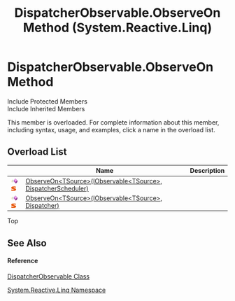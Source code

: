 ﻿---
title: DispatcherObservable.ObserveOn Method  (System.Reactive.Linq)
TOCTitle: ObserveOn Method
ms:assetid: Overload:System.Reactive.Linq.DispatcherObservable.ObserveOn
ms:mtpsurl: https://msdn.microsoft.com/en-us/library/system.reactive.linq.dispatcherobservable.observeon(v=VS.103)
ms:contentKeyID: 36068900
ms.date: 06/28/2011
mtps_version: v=VS.103
f1_keywords:
- System.Reactive.Linq.DispatcherObservable.ObserveOn
- System.Reactive.Linq.DispatcherObservable.ObserveOn``1
dev_langs:
- CSharp
- JScript
- VB
- FSharp
---

# DispatcherObservable.ObserveOn Method

Include Protected Members  
Include Inherited Members  

This member is overloaded. For complete information about this member, including syntax, usage, and examples, click a name in the overload list.

## Overload List

<table>
<thead>
<tr class="header">
<th> </th>
<th>Name</th>
<th>Description</th>
</tr>
</thead>
<tbody>
<tr class="odd">
<td><img src="images\Hh303103.pubmethod(en-us,VS.103).gif" title="Public method" alt="Public method" /><img src="images\Hh244319.static(en-us,VS.103).gif" title="Static member" alt="Static member" /></td>
<td><a href="https://msdn.microsoft.com/en-us/library/m:system.reactive.linq.dispatcherobservable.observeon%60%601(system.iobservable%7b%60%600%7d%2csystem.reactive.concurrency.dispatcherscheduler)(v=VS.103)">ObserveOn&lt;TSource&gt;(IObservable&lt;TSource&gt;, DispatcherScheduler)</a></td>
<td></td>
</tr>
<tr class="even">
<td><img src="images\Hh303103.pubmethod(en-us,VS.103).gif" title="Public method" alt="Public method" /><img src="images\Hh244319.static(en-us,VS.103).gif" title="Static member" alt="Static member" /></td>
<td><a href="https://msdn.microsoft.com/en-us/library/m:system.reactive.linq.dispatcherobservable.observeon%60%601(system.iobservable%7b%60%600%7d%2csystem.windows.threading.dispatcher)(v=VS.103)">ObserveOn&lt;TSource&gt;(IObservable&lt;TSource&gt;, Dispatcher)</a></td>
<td></td>
</tr>
</tbody>
</table>

Top

## See Also

#### Reference

[DispatcherObservable Class](hh229568\(v=vs.103\).md)

[System.Reactive.Linq Namespace](hh211929\(v=vs.103\).md)

